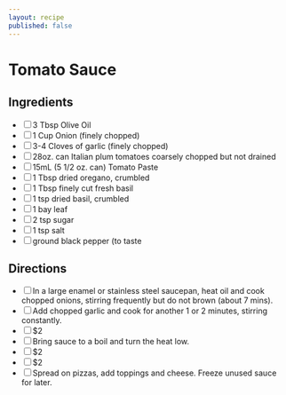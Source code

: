 ```yaml
---
layout: recipe
published: false
---
```


# Tomato Sauce

<section class="ingredients">
<h2>Ingredients</h2>
<ul class="ingredient-list">
<li><label><input type="checkbox">3 Tbsp Olive Oil</label></li>
<li><label><input type="checkbox">1 Cup Onion (finely chopped)</label></li>
<li><label><input type="checkbox">3­-4 Cloves of garlic (finely chopped)</label></li>
<li><label><input type="checkbox">28oz. can Italian plum tomatoes coarsely chopped but not drained</label></li>
<li><label><input type="checkbox">15mL (5 1/2 oz. can) Tomato Paste</label></li>
<li><label><input type="checkbox">1 Tbsp dried oregano, crumbled</label></li>
<li><label><input type="checkbox">1 Tbsp finely cut fresh basil</label></li>
<li><label><input type="checkbox">1 tsp dried basil, crumbled</label></li>
<li><label><input type="checkbox">1 bay leaf</label></li>
<li><label><input type="checkbox">2 tsp sugar</label></li>
<li><label><input type="checkbox">1 tsp salt</label></li>
<li><label><input type="checkbox">ground black pepper (to taste</label></li>
</ul>
</section>

<section class="directions">
<h2>Directions</h2>
<ul class="direction-list">
<li><label><input type="checkbox">In a large enamel or stainless steel saucepan, heat oil and cook chopped onions, stirring frequently but do not brown (about 7 mins).</label></li>
<li><label><input type="checkbox">Add chopped garlic and cook for another 1 or 2 minutes, stirring constantly.</label></li>
<li><label><input type="checkbox">$2</label></li>
<li><label><input type="checkbox">Bring sauce to a boil and turn the heat low.</label></li>
<li><label><input type="checkbox">$2</label></li>
<li><label><input type="checkbox">$2</label></li>
<li><label><input type="checkbox">Spread on pizzas, add toppings and cheese. Freeze unused sauce for later.</label></li>
</ul>
</section>
